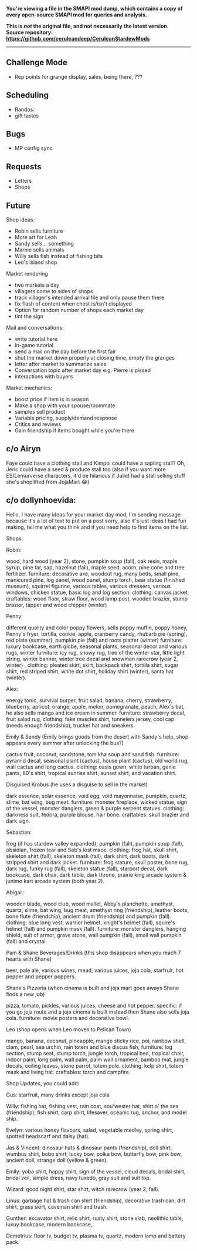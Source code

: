 **You're viewing a file in the SMAPI mod dump, which contains a copy of every open-source SMAPI mod
for queries and analysis.**

**This is _not_ the original file, and not necessarily the latest version.**  
**Source repository: https://github.com/ceruleandeep/CeruleanStardewMods**

----

Challenge Mode
---

* Rep points for grange display, sales, being there, ???

Scheduling
---

* Randos:
* gift tastes

Bugs
---

* MP config sync

Requests
---

* Letters
* Shops


Future
---

Shop ideas:
* Robin sells furniture
* More art for Leah
* Sandy sells... something
* Marnie sells animals
* Willy sells fish instead of fishing bits
* Leo's island shop

Market rendering
* two markets a day
* villagers come to sides of shops
* track villager's intended arrival tile and only pause them there
* fix flash of content when chest is/isn't displayed
* Option for random number of shops each market day
* tint the sign

Mail and conversations:
* write tutorial here
* in-game tutorial
* send a mail on the day before the first fair
* shut the market down properly at closing time, empty the granges
* letter after market to summarize sales
* Conversation topic after market day e.g. Pierre is pissed
* interactions with buyers

Market mechanics:
* boost price if item is in season
* Make a shop with your spouse/roommate
* samples sell product
* Variable pricing, supply/demand response
* Critics and reviews
* Gain friendship if items bought while you're there


## c/o Airyn

Faye could have a clothing stall and Kimpoi could have a sapling stall?
Oh, Jeric could have a seed & produce stall too
(also if you want more ES/Lemurverse characters, it'd be hilarious if Juliet had a stall selling stuff she's shoplifted from JojaMart 😂)


## c/o dollynhoevida:

Hello, I have many ideas for your market day mod, I'm sending message because it's a lot of text to put on a post sorry, also it's just ideas I had fun making, tell me what you think and if you need help to find items on the list.


Shops:

Robin:

wood, hard wood (year 2), stone, pumpkin soup (fall), oak resin, maple syrup, pine tar, sap, hazelnut (fall), maple seed, acorn, pine cone and tree fertilizer.
furniture: decorative axe, woodcut rug, many beds, small pine, manicured pine, log panel, wood panel, stump torch, bear statue (finished museum), squirrel figurine, various tables, various dressers, various windows, chicken statue, basic log and log section.
clothing: canvas jacket.
craftables: wood floor, straw floor, wood lamp post, wooden brazier, stump brazier, tapper and wood chipper (winter)


Penny:

different quality and color poppy flowers, sells poppy muffin, poppy honey, Penny's fryer, tortilla, cookie, apple, cranberry candy, rhubarb pie (spring), red plate (summer), pumpkin pie (fall) and roots platter (winter)
furniture: luxury bookcase, earth globe, seasonal plants, seasonal decor and various rugs,
winter furniture: icy rug, snowy rug, tree of the winter star, little light string, winter banner, winter tree decal and snowman rarecrow (year 2, winter) .
clothing: pleated skirt, skirt, backpack shirt, tortilla shirt, sugar shirt, red striped shirt, white dot shirt, holiday shirt (winter), santa hat (winter).

Alex:

energy tonic, survival burger, fruit salad, banana, cherry, strawberry, blueberry, apricot, orange, apple, melon, pomegranate, peach, Alex's bat, he also sells mango and ice cream in summer.
furniture: strawberry decal, fruit salad rug,
clothing: fake muscles shirt, tunnelers jersey, cool cap (needs enough friendship), trucker hat and sneakers.


Emily & Sandy (Emily brings goods from the desert with Sandy's help, shop appears every summer after unlocking the bus?)

cactus fruit, coconut, sandstone, tom kha soup and sand fish.
furniture: pyramid decal, seasonal plant (cactus), house plant (cactus), old world rug, wall cactus and long cactus.
clothing: oasis gown, white turban, genie pants, 80's shirt, tropical sunrise shirt, sunset shirt, and vacation shirt.


Disguised Krobus (he uses a disguise to sell in the market)

dark essence, solar essence, void egg, void mayonnaise, pumpkin, quartz, slime, bat wing, bug meat.
furniture: monster fireplace, wicked statue, sign of the vessel, monster danglers, green & purple serpent statues.
clothing: darkness suit, fedora, purple blouse, hair bone.
craftables: skull brazier and dark sign.


Sebastian:

frog (if has stardew valley expanded), pumpkin (fall), pumpkin soup (fall), obsidian, frozen tear and Seb's lost mace.
clothing: frog hat, skull shirt, skeleton shirt (fall), skeleton mask (fall), dark shirt, dark boots, dark stripped shirt and dark jacket.
furniture: frog stature, skull poster, bone rug, dark rug, funky rug (fall), skeleton statue (fall), starport decal, dark bookcase, dark chair, dark table, dark throne, prairie king arcade system & junimo kart arcade system (both year 2).


Abigail:

wooden blade, wood club, wood mallet, Abby's planchette, amethyst, quartz, slime, bat wing, bug meat, amethyst ring (friendship), leather boots, bone flute (friendship), ancient drum (friendship) and pumpkin (fall).
clothing: blue long vest, warrior helmet, knight's helmet (fall), squire's helmet (fall) and pumpkin mask (fall).
furniture: monster danglers, hanging shield, suit of armor, grave stone, wall pumpkin (fall), small wall pumpkin (fall) and crystal.


Pam & Shane Beverages/Drinks (this shop disappears when you reach 7 hearts with Shane)

beer, pale ale, various wines, mead, various juices, joja cola, starfruit, hot pepper and pepper poppers.


Shane's Pizzeria (when cinema is built and joja mart goes aways Shane finds a new job)

pizza, tomato, pickles, various juices, cheese and hot pepper.
specific: if you go joja route and a joja cinema is built instead then Shane also sells joja cola.
furniture: movie posters and decorative bowl.


Leo (shop opens when Leo moves to Pelican Town)

mango, banana, coconut, pineapple, mango sticky rice, poi, rainbow shell, clam, pearl, sea urchin, rain totem and blue discus fish,
furniture: log section, stump seat, stump torch, jungle torch, tropical bed, tropical chair, indoor palm, long palm, wall palm, palm wall ornament, bamboo mat, jungle decals, ceiling leaves, stone parrot, totem pole.
clothing: kelp shirt, totem mask and living hat.
craftables: torch and campfire.


Shop Updates, you could add:

Gus: starfruit, many drinks except joja cola

Willy: fishing hat, fishing vest, rain coat, sou'wester hat, shirt o' the sea (friendship), fish shirt, carp shirt, lifesaver, oceanic rug, anchor,  and model ship.

Evelyn: various honey flavours, salad, vegetable medley, spring shirt, spotted headscarf and daisy (hat).

Jas & Vincent: dinosaur hats & dinosaur pants (friendship), doll shirt, wumbus shirt, bobo shirt, lucky bow, polka bow, butterfly bow, pink bow, ancient doll, strange doll (yellow & green).

Emily: yoba shirt, happy shirt, sign of the vessel, cloud decals, bridal shirt, bridal veil, simple dress, navy tuxedo, gray suit and suit top.

Wizard: good night shirt, star shirt, witch rarecrow (year 2, fall).

Linus: garbage hat & trash can shirt (friendship), decorative trash can, dirt shirt, grass skirt, caveman shirt and trash.

Gunther: excavator shirt, relic shirt, rusty shirt, stone slab, neolithic table, luxuy bookcase, modern bookcase,

Demetrius: floor tv, budget tv, plasma tv, quartz, modern lamp and battery pack. 
